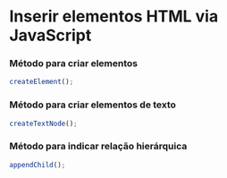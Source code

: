 # Inserir elementos HTML via JavaScript



### Método para criar elementos

```js
createElement();
```

### Método para criar elementos de texto

```js
createTextNode();
```

### Método para indicar relação hierárquica

```js
appendChild();
```


